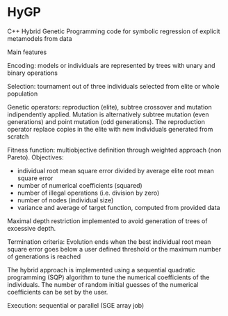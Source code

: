 # HyGP
C++ Hybrid Genetic Programming code for symbolic regression of explicit metamodels from data

Main features

Encoding: models or individuals are represented by trees with unary and binary operations

Selection: tournament out of three individuals selected from elite or whole population

Genetic operators: reproduction (elite), subtree crossover and mutation indipendently applied. Mutation is alternatively subtree mutation (even generations) and point mutation (odd generations). The reproduction operator replace copies in the elite with new individuals generated from scratch 

Fitness function: multiobjective definition through weighted approach (non Pareto). 
Objectives:
- individual root mean square error divided by average elite root mean square error
- number of numerical coefficients (squared) 
- number of illegal operations (i.e. division by zero)
- number of nodes (individual size)
- variance and average of target function, computed from provided data

Maximal depth restriction implemented to avoid generation of trees of excessive depth.

Termination criteria:
Evolution ends when the best individual root mean square error goes below a user defined threshold or the maximum number of generations is reached

The hybrid approach is implemented using a sequential quadratic programming (SQP) algorithm to tune the numerical coefficients of the individuals. The number of random initial guesses of the numerical coefficients can be set by the user.

Execution: sequential or parallel (SGE array job)
